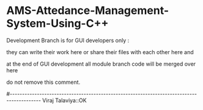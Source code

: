 # AMS-Attedance-Management-System-Using-C++

Development Branch is for GUI developers only :

they can write their work here or share their files with each other here and

at the end of GUI development all module branch code will be merged over here

do not remove this comment.

#------------------------------------------------------------------------------------------
Viraj Talaviya::OK
